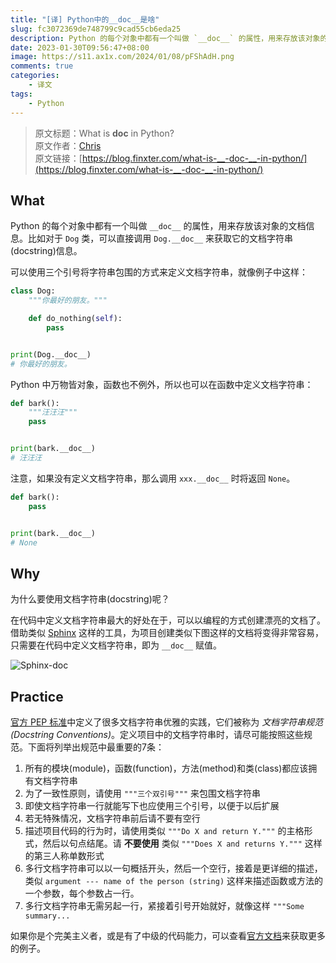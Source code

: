 ```yaml
---
title: "[译] Python中的__doc__是啥"
slug: fc3072369de748799c9cad55cb6eda25
description: Python 的每个对象中都有一个叫做 `__doc__` 的属性，用来存放该对象的文档信息。比如对于 `Dog` 类，可以直接调用 `Dog.__doc__` 来获取它的文档字符串(docstring)信息
date: 2023-01-30T09:56:47+08:00
image: https://s11.ax1x.com/2024/01/08/pFShAdH.png
comments: true
categories:
    - 译文
tags:
    - Python
---
```


> 原文标题：What is __doc__ in Python?  
> 原文作者：[Chris](https://blog.finxter.com/author/xcentpy_cfsh849y/)  
> 原文链接：[https://blog.finxter.com/what-is-__-doc-__-in-python/](https://blog.finxter.com/what-is-__-doc-__-in-python/)

## What

Python 的每个对象中都有一个叫做 `__doc__` 的属性，用来存放该对象的文档信息。比如对于 `Dog` 类，可以直接调用 `Dog.__doc__` 来获取它的文档字符串(docstring)信息。

可以使用三个引号将字符串包围的方式来定义文档字符串，就像例子中这样：

``` python
class Dog:
    """你最好的朋友。"""

    def do_nothing(self):
        pass


print(Dog.__doc__)
# 你最好的朋友。
```

Python 中万物皆对象，函数也不例外，所以也可以在函数中定义文档字符串：

``` python
def bark():
    """汪汪汪"""
    pass


print(bark.__doc__)
# 汪汪汪
```

注意，如果没有定义文档字符串，那么调用 `xxx.__doc__` 时将返回 `None`。

``` python
def bark():
    pass


print(bark.__doc__)
# None
```

## Why
为什么要使用文档字符串(docstring)呢？

在代码中定义文档字符串最大的好处在于，可以以编程的方式创建漂亮的文档了。借助类似 [Sphinx](https://www.sphinx-doc.org/en/master/examples.html) 这样的工具，为项目创建类似下图这样的文档将变得非常容易，只需要在代码中定义文档字符串，即为 `__doc__` 赋值。

![Sphinx-doc](https://s11.ax1x.com/2024/01/08/pFShMy8.png)

## Practice
[官方 PEP 标准](https://www.python.org/dev/peps/pep-0257/)中定义了很多文档字符串优雅的实践，它们被称为 *文档字符串规范(Docstring Conventions)*。定义项目中的文档字符串时，请尽可能按照这些规范。下面将列举出规范中最重要的7条：

1. 所有的模块(module)，函数(function)，方法(method)和类(class)都应该拥有文档字符串
2. 为了一致性原则，请使用 `"""三个双引号"""` 来包围文档字符串
3. 即使文档字符串一行就能写下也应使用三个引号，以便于以后扩展
4. 若无特殊情况，文档字符串前后请不要有空行
5. 描述项目代码的行为时，请使用类似 `"""Do X and return Y."""` 的主格形式，然后以句点结尾。请 **不要使用** 类似 `"""Does X and returns Y."""` 这样的第三人称单数形式
6. 多行文档字符串可以以一句概括开头，然后一个空行，接着是更详细的描述，类似 `argument --- name of the person (string)` 这样来描述函数或方法的一个参数，每个参数占一行。
7. 多行文档字符串无需另起一行，紧接着引号开始就好，就像这样 `"""Some summary...`

如果你是个完美主义者，或是有了中级的代码能力，可以查看[官方文档](https://www.python.org/dev/peps/pep-0257/)来获取更多的例子。
